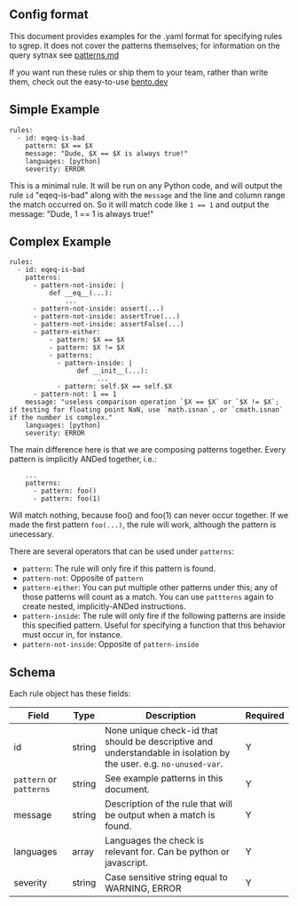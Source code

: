 ## Config format

This document provides examples for the .yaml format for specifying rules to sgrep. It does not cover the patterns themselves; for information on the query sytnax see [patterns.md](patterns.md)

If you want run these rules or ship them to your team, rather than write them, check out the easy-to-use [bento.dev](https://bento.dev)

## Simple Example

```
rules:
  - id: eqeq-is-bad
    pattern: $X == $X
    message: "Dude, $X == $X is always true!"
    languages: [python]
    severity: ERROR
```

This is a minimal rule. It will be run on any Python code, and will output the rule `id` "eqeq-is-bad" along with the `message` and the line and column range the match occurred on. So it will match code like `1 == 1` and output the message: "Dude, 1 == 1 is always true!"

## Complex Example
```
rules:
  - id: eqeq-is-bad
    patterns:
      - pattern-not-inside: |
          def __eq__(...): 
              ...
      - pattern-not-inside: assert(...)
      - pattern-not-inside: assertTrue(...)
      - pattern-not-inside: assertFalse(...)
      - pattern-either:
          - pattern: $X == $X
          - pattern: $X != $X
          - patterns:
            - pattern-inside: |
                 def __init__(...):
                      ...
            - pattern: self.$X == self.$X
      - pattern-not: 1 == 1
    message: "useless comparison operation `$X == $X` or `$X != $X`; if testing for floating point NaN, use `math.isnan`, or `cmath.isnan` if the number is complex."
    languages: [python]
    severity: ERROR
```

The main difference here is that we are composing patterns together. Every pattern is implicitly ANDed together, i.e.: 

```
    ...
    patterns:
      - pattern: foo()
      - pattern: foo(1)
```

Will match nothing, because foo() and foo(1) can never occur together. If we made the first pattern `foo(...)`, the rule will work, although the pattern is unecessary.

There are several operators that can be used under `patterns`:

- `pattern`: The rule will only fire if this pattern is found.
- `pattern-not`: Opposite of `pattern`
- `pattern-either`: You can put multiple other patterns under this; any of those patterns will count as a match. You can use `pattterns` again to create nested, implicitly-ANDed instructions.
- `pattern-inside`: The rule will only fire if the following patterns are inside this specified pattern. Useful for specifying a function that this behavior must occur in, for instance.
- `pattern-not-inside`: Opposite of `pattern-inside`

## Schema

Each rule object has these fields:

| Field     | Type          | Description                                                                                                        | Required |
| --------- | ------------- | ------------------------------------------------------------------------------------------------------------------ | -------- |
| id        | string        | None unique check-id that should be descriptive and understandable in isolation by the user. e.g. `no-unused-var`. | Y        |
| `pattern` or `patterns`   | string        | See example patterns in this document.                                                                                        | Y        |
| message   | string        | Description of the rule that will be output when a match is found.                                                 | Y        |
| languages | array<string> | Languages the check is relevant for. Can be python or javascript.                                                  | Y        |
| severity  | string        | Case sensitive string equal to WARNING, ERROR                                                                  | Y        |
